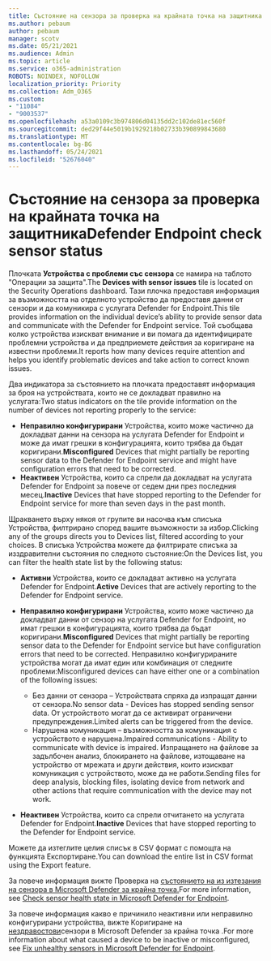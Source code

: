 ```yaml
---
title: Състояние на сензора за проверка на крайната точка на защитника
ms.author: pebaum
author: pebaum
manager: scotv
ms.date: 05/21/2021
ms.audience: Admin
ms.topic: article
ms.service: o365-administration
ROBOTS: NOINDEX, NOFOLLOW
localization_priority: Priority
ms.collection: Adm_O365
ms.custom:
- "11084"
- "9003537"
ms.openlocfilehash: a53a0109c3b974806d04135dd2c102de81ec560f
ms.sourcegitcommit: ded29f44e5019b1929218b02733b390899843680
ms.translationtype: MT
ms.contentlocale: bg-BG
ms.lasthandoff: 05/24/2021
ms.locfileid: "52676040"
---
```

# <a name="defender-endpoint-check-sensor-status"></a><span data-ttu-id="2dc7c-102">Състояние на сензора за проверка на крайната точка на защитника</span><span class="sxs-lookup"><span data-stu-id="2dc7c-102">Defender Endpoint check sensor status</span></span>

<span data-ttu-id="2dc7c-103">Плочката **Устройства с проблеми със сензора** се намира на таблото "Операции за защита".</span><span class="sxs-lookup"><span data-stu-id="2dc7c-103">The **Devices with sensor issues** tile is located on the Security Operations dashboard.</span></span> <span data-ttu-id="2dc7c-104">Тази плочка предоставя информация за възможността на отделното устройство да предоставя данни от сензори и да комуникира с услугата Defender for Endpoint.</span><span class="sxs-lookup"><span data-stu-id="2dc7c-104">This tile provides information on the individual device’s ability to provide sensor data and communicate with the Defender for Endpoint service.</span></span> <span data-ttu-id="2dc7c-105">Той съобщава колко устройства изискват внимание и ви помага да идентифицирате проблемни устройства и да предприемете действия за коригиране на известни проблеми.</span><span class="sxs-lookup"><span data-stu-id="2dc7c-105">It reports how many devices require attention and helps you identify problematic devices and take action to correct known issues.</span></span>

<span data-ttu-id="2dc7c-106">Два индикатора за състоянието на плочката предоставят информация за броя на устройствата, които не се докладват правилно на услугата:</span><span class="sxs-lookup"><span data-stu-id="2dc7c-106">Two status indicators on the tile provide information on the number of devices not reporting properly to the service:</span></span>

- <span data-ttu-id="2dc7c-107">**Неправилно конфигурирани** Устройства, които може частично да докладват данни на сензора на услугата Defender for Endpoint и може да имат грешки в конфигурацията, които трябва да бъдат коригирани.</span><span class="sxs-lookup"><span data-stu-id="2dc7c-107">**Misconfigured** Devices that might partially be reporting sensor data to the Defender for Endpoint service and might have configuration errors that need to be corrected.</span></span>
- <span data-ttu-id="2dc7c-108">**Неактивен** Устройства, които са спрели да докладват на услугата Defender for Endpoint за повече от седем дни през последния месец.</span><span class="sxs-lookup"><span data-stu-id="2dc7c-108">**Inactive** Devices that have stopped reporting to the Defender for Endpoint service for more than seven days in the past month.</span></span>

<span data-ttu-id="2dc7c-109">Щракването върху някоя от групите ви насочва към списъка Устройства, филтрирано според вашите възможности за избор.</span><span class="sxs-lookup"><span data-stu-id="2dc7c-109">Clicking any of the groups directs you to Devices list, filtered according to your choices.</span></span> <span data-ttu-id="2dc7c-110">В списъка Устройства можете да филтрирате списъка за изздравителни състояния по следното състояние:</span><span class="sxs-lookup"><span data-stu-id="2dc7c-110">On the Devices list, you can filter the health state list by the following status:</span></span>

- <span data-ttu-id="2dc7c-111">**Активни** Устройства, които се докладват активно на услугата Defender for Endpoint.</span><span class="sxs-lookup"><span data-stu-id="2dc7c-111">**Active** Devices that are actively reporting to the Defender for Endpoint service.</span></span>
- <span data-ttu-id="2dc7c-112">**Неправилно конфигурирани** Устройства, които може частично да докладват данни от сензор на услугата Defender for Endpoint, но имат грешки в конфигурацията, които трябва да бъдат коригирани.</span><span class="sxs-lookup"><span data-stu-id="2dc7c-112">**Misconfigured** Devices that might partially be reporting sensor data to the Defender for Endpoint service but have configuration errors that need to be corrected.</span></span> <span data-ttu-id="2dc7c-113">Неправилно конфигурираните устройства могат да имат един или комбинация от следните проблеми:</span><span class="sxs-lookup"><span data-stu-id="2dc7c-113">Misconfigured devices can have either one or a combination of the following issues:</span></span>

    - <span data-ttu-id="2dc7c-114">Без данни от сензора – Устройствата спряха да изпращат данни от сензора.</span><span class="sxs-lookup"><span data-stu-id="2dc7c-114">No sensor data - Devices has stopped sending sensor data.</span></span> <span data-ttu-id="2dc7c-115">От устройството могат да се активират ограничени предупреждения.</span><span class="sxs-lookup"><span data-stu-id="2dc7c-115">Limited alerts can be triggered from the device.</span></span>
    - <span data-ttu-id="2dc7c-116">Нарушена комуникация – възможността за комуникация с устройството е нарушена.</span><span class="sxs-lookup"><span data-stu-id="2dc7c-116">Impaired communications - Ability to communicate with device is impaired.</span></span> <span data-ttu-id="2dc7c-117">Изпращането на файлове за задълбочен анализ, блокирането на файлове, изтощаване на устройство от мрежата и други действия, които изискват комуникация с устройството, може да не работи.</span><span class="sxs-lookup"><span data-stu-id="2dc7c-117">Sending files for deep analysis, blocking files, isolating device from network and other actions that require communication with the device may not work.</span></span>
- <span data-ttu-id="2dc7c-118">**Неактивен** Устройства, които са спрели отчитането на услугата Defender for Endpoint.</span><span class="sxs-lookup"><span data-stu-id="2dc7c-118">**Inactive** Devices that have stopped reporting to the Defender for Endpoint service.</span></span>

<span data-ttu-id="2dc7c-119">Можете да изтеглите целия списък в CSV формат с помощта на функцията Експортиране.</span><span class="sxs-lookup"><span data-stu-id="2dc7c-119">You can download the entire list in CSV format using the Export feature.</span></span>

<span data-ttu-id="2dc7c-120">За повече информация вижте Проверка на [състоянието на из изтезания на сензора в Microsoft Defender за крайна точка.](/microsoft-365/security/defender-endpoint/check-sensor-status)</span><span class="sxs-lookup"><span data-stu-id="2dc7c-120">For more information, see [Check sensor health state in Microsoft Defender for Endpoint](/microsoft-365/security/defender-endpoint/check-sensor-status).</span></span>

<span data-ttu-id="2dc7c-121">За повече информация какво е причинило неактивни или неправилно конфигурирани устройства, вижте Коригиране на [нездравостови](/microsoft-365/security/defender-endpoint/fix-unhealthy-sensors)сензори в Microsoft Defender за крайна точка .</span><span class="sxs-lookup"><span data-stu-id="2dc7c-121">For more information about what caused a device to be inactive or misconfigured, see [Fix unhealthy sensors in Microsoft Defender for Endpoint](/microsoft-365/security/defender-endpoint/fix-unhealthy-sensors).</span></span>
